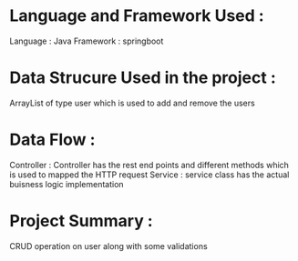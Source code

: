 # Language and Framework Used :
Language : Java 
Framework : springboot

# Data Strucure Used in the project :
ArrayList of type user which is used to add and remove the users 

# Data Flow : 

Controller : Controller has the rest end points and different methods which is used to mapped the HTTP request
Service : service class has the actual buisness logic implementation

# Project Summary : 

CRUD operation on user along with some validations

